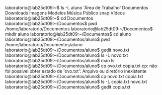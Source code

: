 laboratorio@lab25dt09:~$ ls -L
aluno  'Área de Trabalho'   Documentos   Downloads   Imagens   Modelos   Música   Público   snap   Vídeos
laboratorio@lab25dt09:~$ cd Documentos
laboratorio@lab25dt09:~/Documentos$ pwd
/home/laboratorio/Documentos
laboratorio@lab25dt09:~/Documentos$ mkdir aluno
laboratorio@lab25dt09:~/Documentos$ cd aluno
laboratorio@lab25dt09:~/Documentos/aluno$ pwd
/home/laboratorio/Documentos/aluno
laboratorio@lab25dt09:~/Documentos/aluno$ gedit novo.txt
laboratorio@lab25dt09:~/Documentos/aluno$ ls -L
novo.txt
laboratorio@lab25dt09:~/Documentos/aluno$ man ls
laboratorio@lab25dt09:~/Documentos/aluno$ cp ovo.txt copia.txt
cp: não foi possível obter estado de 'ovo.txt': Arquivo ou diretório inexistente
laboratorio@lab25dt09:~/Documentos/aluno$ cp novo.txt copia.txt
laboratorio@lab25dt09:~/Documentos/aluno$ ls -L
copia.txt  novo.txt
laboratorio@lab25dt09:~/Documentos/aluno$ gedit copia.txt
